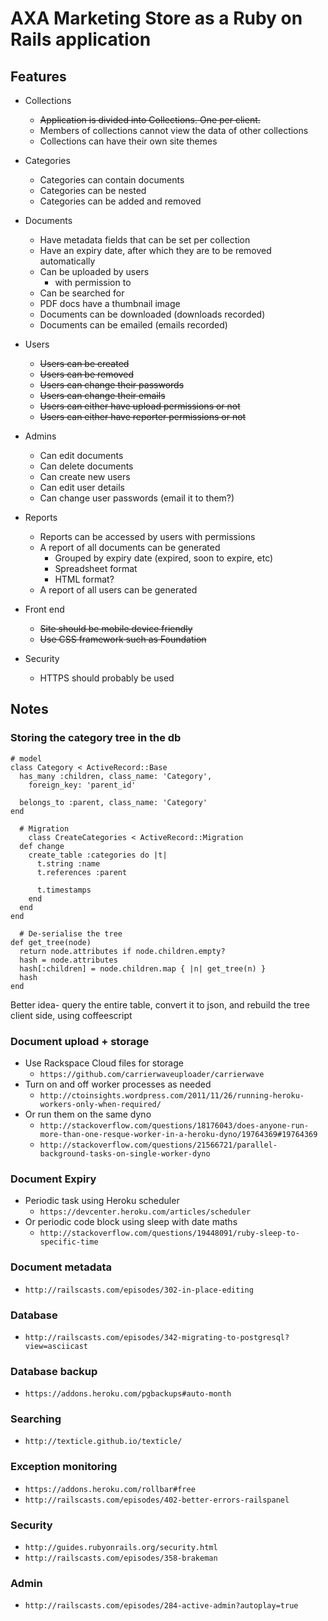 # AXA Marketing Store as a Ruby on Rails application

## Features

* Collections
  * ~~Application is divided into Collections. One per client.~~
  * Members of collections cannot view the data of other collections
  * Collections can have their own site themes

* Categories
  * Categories can contain documents
  * Categories can be nested
  * Categories can be added and removed

* Documents
  * Have metadata fields that can be set per collection
  * Have an expiry date, after which they are to be removed automatically
  * Can be uploaded by users
    * with permission to
  * Can be searched for
  * PDF docs have a thumbnail image
  * Documents can be downloaded (downloads recorded)
  * Documents can be emailed (emails recorded)

* Users
  * ~~Users can be created~~
  * ~~Users can be removed~~
  * ~~Users can change their passwords~~
  * ~~Users can change their emails~~
  * ~~Users can either have upload permissions or not~~
  * ~~Users can either have reporter permissions or not~~

* Admins
  * Can edit documents
  * Can delete documents
  * Can create new users
  * Can edit user details
  * Can change user passwords (email it to them?)

* Reports
  * Reports can be accessed by users with permissions
  * A report of all documents can be generated
    * Grouped by expiry date (expired, soon to expire, etc)
    * Spreadsheet format
    * HTML format?
  * A report of all users can be generated

* Front end
  * ~~Site should be mobile device friendly~~
  * ~~Use CSS framework such as Foundation~~

* Security
  * HTTPS should probably be used

## Notes

### Storing the category tree in the db

    # model
    class Category < ActiveRecord::Base
      has_many :children, class_name: 'Category',
        foreign_key: 'parent_id'

      belongs_to :parent, class_name: 'Category'
    end

      # Migration
        class CreateCategories < ActiveRecord::Migration
      def change
        create_table :categories do |t|
          t.string :name
          t.references :parent

          t.timestamps
        end
      end
    end

      # De-serialise the tree
    def get_tree(node)
      return node.attributes if node.children.empty?
      hash = node.attributes
      hash[:children] = node.children.map { |n| get_tree(n) }
      hash
    end

Better idea- query the entire table, convert it to json, and rebuild the tree
client side, using coffeescript

### Document upload + storage

* Use Rackspace Cloud files for storage
  * `https://github.com/carrierwaveuploader/carrierwave`
* Turn on and off worker processes as needed
  * `http://ctoinsights.wordpress.com/2011/11/26/running-heroku-workers-only-when-required/`
* Or run them on the same dyno
  * `http://stackoverflow.com/questions/18176043/does-anyone-run-more-than-one-resque-worker-in-a-heroku-dyno/19764369#19764369`
  * `http://stackoverflow.com/questions/21566721/parallel-background-tasks-on-single-worker-dyno`

### Document Expiry

* Periodic task using Heroku scheduler
  * `https://devcenter.heroku.com/articles/scheduler`
* Or periodic code block using sleep with date maths
  * `http://stackoverflow.com/questions/19448091/ruby-sleep-to-specific-time`

### Document metadata

* `http://railscasts.com/episodes/302-in-place-editing`

### Database

* `http://railscasts.com/episodes/342-migrating-to-postgresql?view=asciicast`

### Database backup

* `https://addons.heroku.com/pgbackups#auto-month`

### Searching

* `http://texticle.github.io/texticle/`

### Exception monitoring

* `https://addons.heroku.com/rollbar#free`
* `http://railscasts.com/episodes/402-better-errors-railspanel`

### Security

* `http://guides.rubyonrails.org/security.html`
* `http://railscasts.com/episodes/358-brakeman`

### Admin

* `http://railscasts.com/episodes/284-active-admin?autoplay=true`
